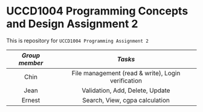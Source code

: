 # UCCD1004 Programming Concepts and Design Assignment 2
This is repository for ```UCCD1004 Programming Assignment 2```

|*Group member*|*Tasks*|
|:---:|:---:|
|Chin|File management (read & write), Login verification|
|Jean|Validation, Add, Delete, Update|
|Ernest|Search, View, cgpa calculation|